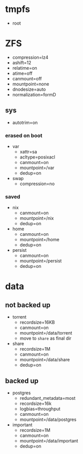 # tmpfs
- root

# ZFS

- compression=lz4
- ashift=12
- relatime=on
- atime=off
- canmount=off
- mountpoint=none
- dnodesize=auto
- normalization=formD

## sys
- autotrim=on

### erased on boot
- var
	- xattr=sa
	- acltype=posixacl
	- canmount=on
	- mountpoint=/var
	- dedup=on
- swap
	- compression=no

### saved
- nix
	- canmount=on
	- mountpoint=/nix
	- dedup=on
- home
	- canmount=on
	- mountpoint=/home
	- dedup=on
- persist
	- canmount=on
	- mountpoint=/persist
	- dedup=on


# data


## not backed up
- torrent
	- recordsize=16KB
	- canmount=on
	- mountpoint=/data/torrent
	- move to `share` as final dir
- share
	- recordsize=1M
	- canmount=on
	- mountpoint=/data/share
	- dedup=on

## backed up
- postgres
	- redundant_metadata=most
	- recordsize=16k
	- logbias=throughput
	- canmount=on
	- mountpoint=/data/postgres
- important
	- recordsize=1M
	- canmount=on
	- mountpoint=/data/important
	- dedup=on

